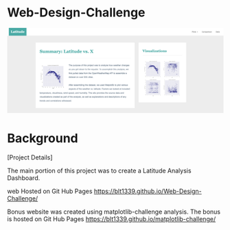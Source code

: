 # Web-Design-Challenge
![Images/landingResize.png](Images/landingResize.png)
 
# Background
[Project Details]

The main portion of this project was to create a Latitude Analysis Dashboard.

web Hosted on Git Hub Pages https://blt1339.github.io/Web-Design-Challenge/

Bonus website was created using matplotlib-challenge analysis.   The bonus is hosted on Git Hub Pages https://blt1339.github.io/matplotlib-challenge/


